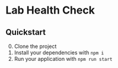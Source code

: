 # Lab Health Check


## Quickstart

0. Clone the project
1. Install your dependencies with ```npm i```
2. Run your application with ```npm run start```
